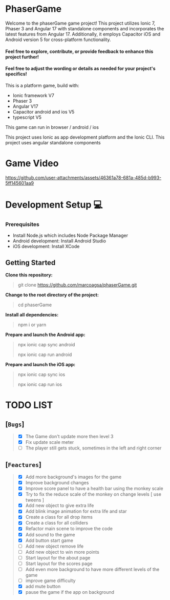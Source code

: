 # PhaserGame

Welcome to the phaserGame game project! This project utilizes Ionic 7, Phaser 3 and Angular 17 with standalone components and incorporates the latest features from Angular 17. Additionally, it employs Capacitor iOS and Android version 5 for cross-platform functionality.

#### Feel free to explore, contribute, or provide feedback to enhance this project further!

#### Feel free to adjust the wording or details as needed for your project's specifics!

This is a platform game, build with:

- Ionic framework V7
- Phaser 3
- Angular V17
- Capacitor android and ios V5
- typescript V5

This game can run in browser / android / ios

This project uses Ionic as app development platform and the Ionic CLI.
This project uses angular standalone components

# Game Video

https://github.com/user-attachments/assets/46361a78-681a-485d-b993-5ff145601aa9

# Development Setup 💻

### Prerequisites

- Install Node.js which includes Node Package Manager
- Android development: Install Android Studio
- iOS development: Install XCode

## Getting Started

**Clone this repository:**

> git clone https://github.com/marcoagsa/phaserGame.git

**Change to the root directory of the project:**

> cd phaserGame

**Install all dependencies:**

> npm i or yarn

**Prepare and launch the Android app:**

> npx ionic cap sync android
>
> npx ionic cap run android

**Prepare and launch the iOS app:**

> npx ionic cap sync ios
>
> npx ionic cap run ios

# TODO LIST

## [`Bugs`]

> - [x] The Game don't update more then level 3
> - [x] Fix update scale meter
> - [ ] The player still gets stuck, sometimes in the left and right corner

## [`Feactures`]

> - [x] Add more background's images for the game
> - [x] Improve background changes
> - [x] Improve score panel to have a health bar using the monkey scale
> - [x] Try to fix the reduce scale of the monkey on change levels [ use tweens ]
> - [x] Add new object to give extra life
> - [x] Add blink image animation for extra life and star
> - [x] Create a class for all drop items
> - [x] Create a class for all colliders
> - [x] Refactor main scene to improve the code
> - [x] Add sound to the game
> - [x] Add button start game
> - [ ] Add new object remove life
> - [ ] Add new object to win more points
> - [ ] Start layout for the about page
> - [ ] Start layout for the scores page
> - [ ] Add even more background to have more different levels of the game
> - [ ] improve game difficulty
> - [x] add mute button
> - [x] pause the game if the app on background
